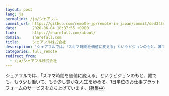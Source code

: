 ```yaml
---
layout: post
lang: ja
permalink: /ja/シェアフル
commit_url: https://github.com/remote-jp/remote-in-japan/commit/ded3f3ef2d93aa7304dba7080f5e519f08491462
date:       2020-06-04 18:37:55 +0900
link:       https://sharefull.com/about/
domain:     sharefull.com
title:      シェアフル株式会社
description: 'シェアフルでは、「スキマ時間を価値に変える」というビジョンのもと、誰でも、もう少し働いて、もう少し豊かな人生を歩める、1日単位のお仕事プラットフォームのサービスを立ち上げています。(募集中)'
categories: full_remote
redirect_from:
  - /ja/シェアフル株式会社
---
```


<p>シェアフルでは、「スキマ時間を価値に変える」というビジョンのもと、誰でも、もう少し働いて、もう少し豊かな人生を歩める、1日単位のお仕事プラットフォームのサービスを立ち上げています。<a href="https://www.wantedly.com/companies/sharefull/projects">(募集中)</a></p>
